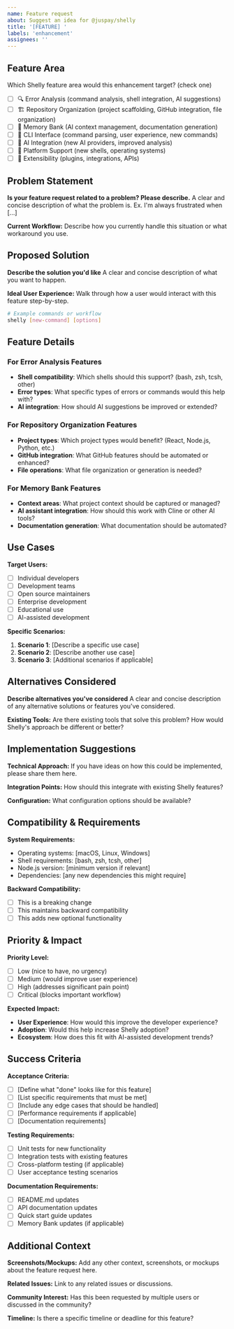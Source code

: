 ```yaml
---
name: Feature request
about: Suggest an idea for @juspay/shelly
title: '[FEATURE] '
labels: 'enhancement'
assignees: ''
---
```


## Feature Area
Which Shelly feature area would this enhancement target? (check one)
- [ ] 🔍 Error Analysis (command analysis, shell integration, AI suggestions)
- [ ] 🏗️ Repository Organization (project scaffolding, GitHub integration, file organization)
- [ ] 🧠 Memory Bank (AI context management, documentation generation)
- [ ] 🔧 CLI Interface (command parsing, user experience, new commands)
- [ ] 🤖 AI Integration (new AI providers, improved analysis)
- [ ] 📱 Platform Support (new shells, operating systems)
- [ ] 🔌 Extensibility (plugins, integrations, APIs)

## Problem Statement
**Is your feature request related to a problem? Please describe.**
A clear and concise description of what the problem is. Ex. I'm always frustrated when [...]

**Current Workflow:**
Describe how you currently handle this situation or what workaround you use.

## Proposed Solution
**Describe the solution you'd like**
A clear and concise description of what you want to happen.

**Ideal User Experience:**
Walk through how a user would interact with this feature step-by-step.

```bash
# Example commands or workflow
shelly [new-command] [options]
```

## Feature Details

### For Error Analysis Features
- **Shell compatibility**: Which shells should this support? (bash, zsh, tcsh, other)
- **Error types**: What specific types of errors or commands would this help with?
- **AI integration**: How should AI suggestions be improved or extended?

### For Repository Organization Features
- **Project types**: Which project types would benefit? (React, Node.js, Python, etc.)
- **GitHub integration**: What GitHub features should be automated or enhanced?
- **File operations**: What file organization or generation is needed?

### For Memory Bank Features
- **Context areas**: What project context should be captured or managed?
- **AI assistant integration**: How should this work with Cline or other AI tools?
- **Documentation generation**: What documentation should be automated?

## Use Cases
**Target Users:**
- [ ] Individual developers
- [ ] Development teams
- [ ] Open source maintainers
- [ ] Enterprise development
- [ ] Educational use
- [ ] AI-assisted development

**Specific Scenarios:**
1. **Scenario 1**: [Describe a specific use case]
2. **Scenario 2**: [Describe another use case]
3. **Scenario 3**: [Additional scenarios if applicable]

## Alternatives Considered
**Describe alternatives you've considered**
A clear and concise description of any alternative solutions or features you've considered.

**Existing Tools:**
Are there existing tools that solve this problem? How would Shelly's approach be different or better?

## Implementation Suggestions
**Technical Approach:**
If you have ideas on how this could be implemented, please share them here.

**Integration Points:**
How should this integrate with existing Shelly features?

**Configuration:**
What configuration options should be available?

## Compatibility & Requirements
**System Requirements:**
- Operating systems: [macOS, Linux, Windows]
- Shell requirements: [bash, zsh, tcsh, other]
- Node.js version: [minimum version if relevant]
- Dependencies: [any new dependencies this might require]

**Backward Compatibility:**
- [ ] This is a breaking change
- [ ] This maintains backward compatibility
- [ ] This adds new optional functionality

## Priority & Impact
**Priority Level:**
- [ ] Low (nice to have, no urgency)
- [ ] Medium (would improve user experience)
- [ ] High (addresses significant pain point)
- [ ] Critical (blocks important workflow)

**Expected Impact:**
- **User Experience**: How would this improve the developer experience?
- **Adoption**: Would this help increase Shelly adoption?
- **Ecosystem**: How does this fit with AI-assisted development trends?

## Success Criteria
**Acceptance Criteria:**
- [ ] [Define what "done" looks like for this feature]
- [ ] [List specific requirements that must be met]
- [ ] [Include any edge cases that should be handled]
- [ ] [Performance requirements if applicable]
- [ ] [Documentation requirements]

**Testing Requirements:**
- [ ] Unit tests for new functionality
- [ ] Integration tests with existing features
- [ ] Cross-platform testing (if applicable)
- [ ] User acceptance testing scenarios

**Documentation Requirements:**
- [ ] README.md updates
- [ ] API documentation updates
- [ ] Quick start guide updates
- [ ] Memory Bank updates (if applicable)

## Additional Context
**Screenshots/Mockups:**
Add any other context, screenshots, or mockups about the feature request here.

**Related Issues:**
Link to any related issues or discussions.

**Community Interest:**
Has this been requested by multiple users or discussed in the community?

**Timeline:**
Is there a specific timeline or deadline for this feature?
